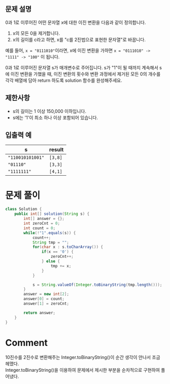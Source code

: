 ## 문제 설명
<p>0과 1로 이루어진 어떤 문자열 x에 대한 이진 변환을 다음과 같이 정의합니다.</p>

<ol>
<li>x의 모든 0을 제거합니다.</li>
<li>x의 길이를 c라고 하면, x를 "c를 2진법으로 표현한 문자열"로 바꿉니다.</li>
</ol>

<p>예를 들어, <code>x = "0111010"</code>이라면, x에 이진 변환을 가하면 <code>x = "0111010" -&gt; "1111" -&gt; "100"</code> 이 됩니다.</p>

<p>0과 1로 이루어진 문자열 s가 매개변수로 주어집니다. s가 "1"이 될 때까지 계속해서 s에 이진 변환을 가했을 때, 이진 변환의 횟수와 변환 과정에서 제거된 모든 0의 개수를 각각 배열에 담아 return 하도록 solution 함수를 완성해주세요.</p>

## 제한사항
<ul>
<li>s의 길이는 1 이상 150,000 이하입니다.</li>
<li>s에는 '1'이 최소 하나 이상 포함되어 있습니다.</li>
</ul>


## 입출력 예
<table class="table">
        <thead><tr>
<th>s</th>
<th>result</th>
</tr>
</thead>
        <tbody><tr>
<td><code>"110010101001"</code></td>
<td><code>[3,8]</code></td>
</tr>
<tr>
<td><code>"01110"</code></td>
<td><code>[3,3]</code></td>
</tr>
<tr>
<td><code>"1111111"</code></td>
<td><code>[4,1]</code></td>
</tr>
</tbody>
      </table>

# 문제 풀이
```java
class Solution {
    public int[] solution(String s) {
        int[] answer = {};
        int zeroCnt = 0;
        int count = 0;
        while(!"1".equals(s)) {
            count++;
            String tmp = "";
            for(char x : s.toCharArray()) {
                if(x == '0') {
                    zeroCnt++;
                } else {
                    tmp += x;
                }
            }

            s = String.valueOf(Integer.toBinaryString(tmp.length()));
        }
        answer = new int[2];
        answer[0] = count;
        answer[1] = zeroCnt;

        return answer;
    }
}
```

# Comment
10진수를 2진수로 변환해주는 Integer.toBinaryString()이 순간 생각이 안나서 조금 헤맸다.<br>
Integer.toBinaryString()을 이용하여 문제에서 제시한 부분을 순차적으로 구현하여 풀어냈다.